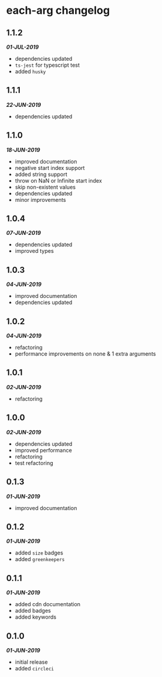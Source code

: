# each-arg changelog

## 1.1.2

***01-JUL-2019***

* dependencies updated
* `ts-jest` for typescript test
* added `husky`

## 1.1.1

***22-JUN-2019***

* dependencies updated

## 1.1.0

***18-JUN-2019***

* improved documentation
* negative start index support
* added string support
* throw on NaN or Infinite start index
* skip non-existent values
* dependencies updated
* minor improvements

## 1.0.4

***07-JUN-2019***

* dependencies updated
* improved types

## 1.0.3

***04-JUN-2019***

* improved documentation
* dependencies updated

## 1.0.2

***04-JUN-2019***

* refactoring
* performance improvements on none & 1 extra arguments

## 1.0.1

***02-JUN-2019***

* refactoring

## 1.0.0

***02-JUN-2019***

* dependencies updated
* improved performance
* refactoring
* test refactoring

## 0.1.3

***01-JUN-2019***

* improved documentation

## 0.1.2

***01-JUN-2019***

* added `size` badges
* added `greenkeepers`

## 0.1.1

***01-JUN-2019***

* added cdn documentation
* added badges
* added keywords

## 0.1.0

***01-JUN-2019***

* initial release
* added `circleci`

